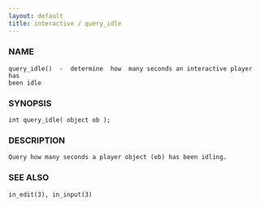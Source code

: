 ```yaml
---
layout: default
title: interactive / query_idle
---
```


### NAME

    query_idle()  -  determine  how  many seconds an interactive player has
    been idle

### SYNOPSIS

    int query_idle( object ob );

### DESCRIPTION

    Query how many seconds a player object (ob) has been idling.

### SEE ALSO

    in_edit(3), in_input(3)

